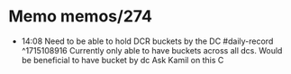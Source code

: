 # Memo memos/274
- 14:08 Need to be able to hold DCR buckets by the DC #daily-record ^1715108916
Currently only able to have buckets across all dcs. Would be beneficial to have bucket by dc
Ask Kamil on this
C